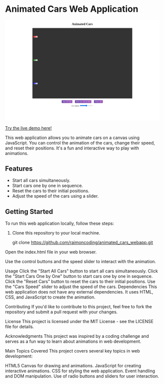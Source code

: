 # Animated Cars Web Application

[![Animated Cars Web Application](assets/images/app-screenshot.png)](https://raimonvibe.github.io/animated_cars_webapp/)

[Try the live demo here!](https://raimonvibe.github.io/animated_cars_webapp/)

This web application allows you to animate cars on a canvas using JavaScript. You can control the animation of the cars, change their speed, and reset their positions. It's a fun and interactive way to play with animations.

## Features

- Start all cars simultaneously.
- Start cars one by one in sequence.
- Reset the cars to their initial positions.
- Adjust the speed of the cars using a slider.

## Getting Started

To run this web application locally, follow these steps:

1. Clone this repository to your local machine.

   git clone https://github.com/raimoncoding/animated_cars_webapp.git

Open the index.html file in your web browser.

Use the control buttons and the speed slider to interact with the animation.

Usage
Click the "Start All Cars" button to start all cars simultaneously.
Click the "Start Cars One by One" button to start cars one by one in sequence.
Click the "Reset Cars" button to reset the cars to their initial positions.
Use the "Cars Speed" slider to adjust the speed of the cars.
Dependencies
This web application does not have any external dependencies. It uses HTML, CSS, and JavaScript to create the animation.

Contributing
If you'd like to contribute to this project, feel free to fork the repository and submit a pull request with your changes.

License
This project is licensed under the MIT License - see the LICENSE file for details.

Acknowledgments
This project was inspired by a coding challenge and serves as a fun way to learn about animations in web development.

Main Topics Covered
This project covers several key topics in web development:

HTML5 Canvas for drawing and animations.
JavaScript for creating interactive animations.
CSS for styling the web application.
Event handling and DOM manipulation.
Use of radio buttons and sliders for user interaction.
